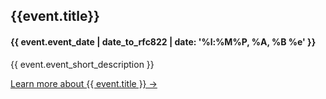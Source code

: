 <h2 class="highlight"><span>{{event.title}}</span></h2>
<h4> {{ event.event_date | date_to_rfc822 | date: '%l:%M%P, %A, %B %e' }} </h4>
<p>{{ event.event_short_description }}</p>
<a href="{{ event.event_rsvp_link }}" target="_blank" class="btn u-push-top--sm">Learn more about {{ event.title }}  &rarr;</a>
